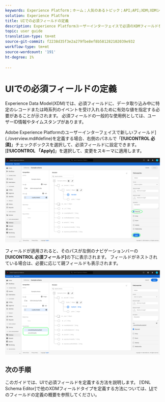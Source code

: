 ```yaml
---
keywords: Experience Platform；ホーム；人気のあるトピック；API;API;XDM;XDMシステム；エクスペリエンスデータモデル；データモデル；ui；ワークスペース；必須；フィールド；
solution: Experience Platform
title: UIでの必須フィールドの定義
description: Experience Platformユーザーインターフェイスで必須のXDMフィールドを定義する方法を説明します。
topic: user guide
translation-type: tm+mt
source-git-commit: f2238d35f3e2a279fbe8ef8b581282102039e932
workflow-type: tm+mt
source-wordcount: '191'
ht-degree: 1%

---
```



# UIでの必須フィールドの定義

Experience Data Model(XDM)では、必須フィールドに、データ取り込み中に特定のレコードまたは時系列のイベントを受け入れるために有効な値を指定する必要があることが示されます。 必須フィールドの一般的な使用例としては、ユーザーID情報やタイムスタンプがあります。

Adobe Experience Platformのユーザーインターフェイスで新しいフィールド](./overview.md#define)を定義する場合、右側のパネルで「**[!UICONTROL 必須]**」チェックボックスを選択して、必須フィールドに設定できます。 [**[!UICONTROL 「Apply]**」を選択して、変更をスキーマに適用します。

![](../../images/ui/fields/special/required.png)

フィールドが適用されると、そのパスが左側のナビゲーションバーの&#x200B;**[!UICONTROL 必須フィールド]**&#x200B;の下に表示されます。 フィールドがネストされている場合は、必要に応じて親フィールドも表示されます。

![](../../images/ui/fields/special/required-applied.png)

## 次の手順

このガイドでは、UIで必須フィールドを定義する方法を説明します。 [!DNL Schema Editor]で他のXDMフィールドタイプを定義する方法については、[UI](./overview.md#special)でのフィールドの定義の概要を参照してください。